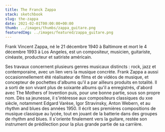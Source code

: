```yaml
---
title: The Franck Zappa
stack: sketchbook
slug: the-zappa
date: 2021-02-01T00:00:00+00:00
thumb: ../images/thumbs/zappa_guitare.png
featuredImg: ../images/featured/zappa_guitare.png
---
```


Frank Vincent Zappa, né le 21 décembre 1940 à Baltimore et mort le 4 décembre 1993 à Los Angeles, est un compositeur, musicien, guitariste, cinéaste, producteur et satiriste américain.

Ses travaux concernent plusieurs genres musicaux distincts : rock, jazz et contemporaine, avec un lien vers la musique concrète. Frank Zappa a aussi occasionnellement été réalisateur de films et de vidéos de musique, et concepteur de pochettes d'albums qu'il a par ailleurs produits en totalité. Il a sorti de son vivant plus de soixante albums qu'il a enregistrés, d'abord avec The Mothers of Invention puis, pour une bonne partie, sous son propre nom. Dès sa jeunesse, il s'intéresse aux compositeurs classiques du xxe siècle, notamment Edgard Varèse, Igor Stravinsky, Anton Webern, et au rhythm and blues des années 1950. Il écrit ses premières compositions de musique classique au lycée, tout en jouant de la batterie dans des groupes de rhythm and blues. Il s'oriente finalement vers la guitare, restée son instrument de prédilection pour la plus grande partie de sa carrière.